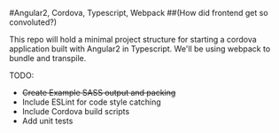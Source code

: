 #Angular2, Cordova, Typescript, Webpack
##(How did frontend get so convoluted?)

This repo will hold a minimal project structure for starting a cordova application built with Angular2 in Typescript. We'll be using webpack to bundle and transpile.

TODO:
- ~~Create Example SASS output and packing~~
- Include ESLint for code style catching
- Include Cordova build scripts
- Add unit tests
